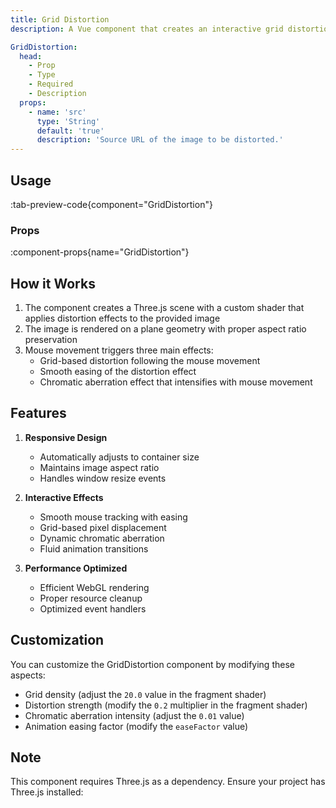 ```yaml
---
title: Grid Distortion
description: A Vue component that creates an interactive grid distortion effect on images with mouse movement and chromatic aberration

GridDistortion:
  head:
    - Prop
    - Type
    - Required
    - Description
  props:
    - name: 'src'
      type: 'String'
      default: 'true'
      description: 'Source URL of the image to be distorted.'
---
```


## Usage

:tab-preview-code{component="GridDistortion"}

### Props

:component-props{name="GridDistortion"}

## How it Works

1. The component creates a Three.js scene with a custom shader that applies distortion effects to the provided image
2. The image is rendered on a plane geometry with proper aspect ratio preservation
3. Mouse movement triggers three main effects:
   - Grid-based distortion following the mouse movement
   - Smooth easing of the distortion effect
   - Chromatic aberration effect that intensifies with mouse movement

## Features

1. **Responsive Design**

   - Automatically adjusts to container size
   - Maintains image aspect ratio
   - Handles window resize events

2. **Interactive Effects**

   - Smooth mouse tracking with easing
   - Grid-based pixel displacement
   - Dynamic chromatic aberration
   - Fluid animation transitions

3. **Performance Optimized**
   - Efficient WebGL rendering
   - Proper resource cleanup
   - Optimized event handlers

## Customization

You can customize the GridDistortion component by modifying these aspects:

- Grid density (adjust the `20.0` value in the fragment shader)
- Distortion strength (modify the `0.2` multiplier in the fragment shader)
- Chromatic aberration intensity (adjust the `0.01` value)
- Animation easing factor (modify the `easeFactor` value)

## Note

This component requires Three.js as a dependency. Ensure your project has Three.js installed:

